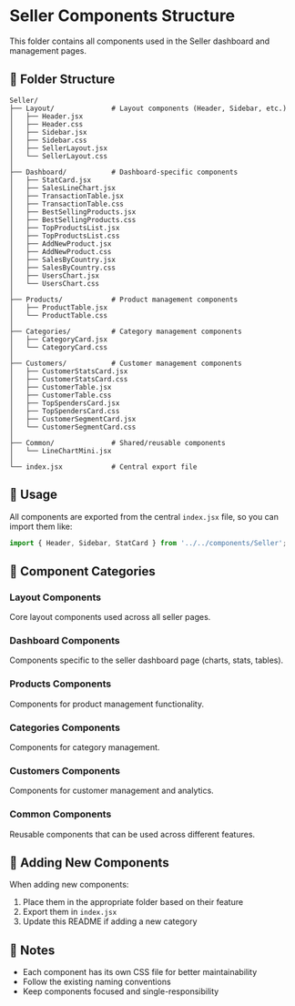 # Seller Components Structure

This folder contains all components used in the Seller dashboard and management pages.

## 📁 Folder Structure

```
Seller/
├── Layout/              # Layout components (Header, Sidebar, etc.)
│   ├── Header.jsx
│   ├── Header.css
│   ├── Sidebar.jsx
│   ├── Sidebar.css
│   ├── SellerLayout.jsx
│   └── SellerLayout.css
│
├── Dashboard/           # Dashboard-specific components
│   ├── StatCard.jsx
│   ├── SalesLineChart.jsx
│   ├── TransactionTable.jsx
│   ├── TransactionTable.css
│   ├── BestSellingProducts.jsx
│   ├── BestSellingProducts.css
│   ├── TopProductsList.jsx
│   ├── TopProductsList.css
│   ├── AddNewProduct.jsx
│   ├── AddNewProduct.css
│   ├── SalesByCountry.jsx
│   ├── SalesByCountry.css
│   ├── UsersChart.jsx
│   └── UsersChart.css
│
├── Products/            # Product management components
│   ├── ProductTable.jsx
│   └── ProductTable.css
│
├── Categories/          # Category management components
│   ├── CategoryCard.jsx
│   └── CategoryCard.css
│
├── Customers/           # Customer management components
│   ├── CustomerStatsCard.jsx
│   ├── CustomerStatsCard.css
│   ├── CustomerTable.jsx
│   ├── CustomerTable.css
│   ├── TopSpendersCard.jsx
│   ├── TopSpendersCard.css
│   ├── CustomerSegmentCard.jsx
│   └── CustomerSegmentCard.css
│
├── Common/              # Shared/reusable components
│   └── LineChartMini.jsx
│
└── index.jsx            # Central export file
```

## 🎯 Usage

All components are exported from the central `index.jsx` file, so you can import them like:

```javascript
import { Header, Sidebar, StatCard } from '../../components/Seller';
```

## 📝 Component Categories

### Layout Components
Core layout components used across all seller pages.

### Dashboard Components
Components specific to the seller dashboard page (charts, stats, tables).

### Products Components
Components for product management functionality.

### Categories Components
Components for category management.

### Customers Components
Components for customer management and analytics.

### Common Components
Reusable components that can be used across different features.

## 🔧 Adding New Components

When adding new components:
1. Place them in the appropriate folder based on their feature
2. Export them in `index.jsx`
3. Update this README if adding a new category

## 📌 Notes

- Each component has its own CSS file for better maintainability
- Follow the existing naming conventions
- Keep components focused and single-responsibility
